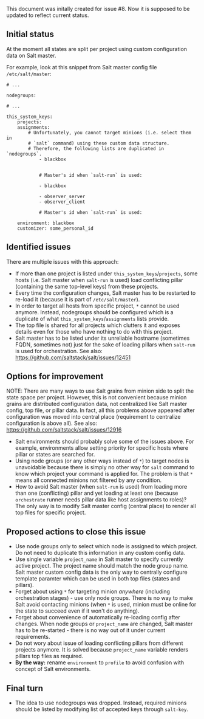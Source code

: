 
This document was initally created for issue #8. Now it is supposed to be
updated to reflect current status.

## Initial status

At the moment all states are split per project using custom configuration data on Salt master.

For example, look at this snippet from Salt master config file `/etc/salt/master`:
```
# ...

nodegroups:

# ...

this_system_keys:
    projects:
    assignments:
        # Unfortunately, you cannot target minions (i.e. select them in
        # `salt` command) using these custom data structure.
        # Therefore, the following lists are duplicated in `nodegroups`.
            - blackbox


            # Master's id when `salt-run` is used:

            - blackbox

            - observer_server
            - observer_client

            # Master's id when `salt-run` is used:

    environment: blackbox
    customizer: some_personal_id
```

## Identified issues

There are multiple issues with this approach:
* If more than one project is listed under `this_system_keys`/`projects`, some hosts (i.e. Salt master when `salt-run` is used) load conflicting pillar (containing the same top-level keys) from these projects.
* Every time the configuration changes, Salt master has to be restarted to re-load it (because it is part of `/etc/salt/master`).
* In order to target all hosts from specific project, `*` cannot be used anymore. Instead, nodegroups should be configured which is a duplicate of what `this_system_keys`/`assignments` lists provide.
* The top file is shared for all projects which clutters it and exposes details even for those who have nothing to do with this project.
* Salt master has to be listed under its unreliable hostname (sometimes FQDN, sometimes not) just for the sake of loading pillars when `salt-run` is used for orchestration. See also: https://github.com/saltstack/salt/issues/12451

## Options for improvement

NOTE: There are many ways to use Salt grains from minion side to split the state space per project. However, this is not convenient because minion grains are distributed configuration data, not centralized like Salt master config, top file, or pillar data. In fact, all this problems above appeared after configuration was moved into central place (requirement to centralize configuration is above all). See also: https://github.com/saltstack/salt/issues/12916

* Salt environments should probably solve some of the issues above. For example, environments allow setting priority for specific hosts where pillar or states are searched for.
* Using node groups (or any other ways instead of `*`) to target nodes is unavoidable because there is simply no other way for `salt` command to know which project your command is applied for. The problem is that `*` means all connected minions not filtered by any condition.
* How to avoid Salt master (when `salt-run` is used) from loading more than one (conflicting) pillar and yet loading at least one (because `orchestrate` runner needs pillar data like host assignments to roles)? The only way is to modify Salt master config (central place) to render all top files for specific project.

## Proposed actions to close this issue

* Use node groups only to select which node is assigned to which project. Do not need to duplicate this information in any custom config data.
* Use single variable `project_name` in Salt master to specify currently active project. The project name should match the node group name. Salt master custom config data is the only way to centrally configure template paramter which can be used in both top files (states and pillars).
* Forget about using `*` for targeting minion *anywhere* (including orchestration stages) - use only node groups. There is no way to make Salt avoid contacting minions (when `*` is used, minion must be online for the state to succeed even if it won't do anything).
* Forget about convenience of automatically re-loading config after changes. When node groups or `project_name` are changed, Salt master has to be re-started - there is no way out of it under current requirements.
* Do not wory about issue of loading conflicting pillars from different projects anymore. It is solved because `project_name` variable renders pillars top files as required.
* **By the way:** rename `environment` to `profile` to avoid confusion with concept of Salt environments.

## Final turn

* The idea to use nodegroups was dropped. Instead, required minions should be
  listed by modifying list of accepted keys through `salt-key`.


 

